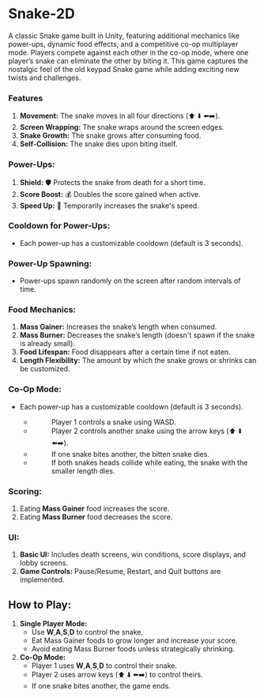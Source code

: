 # Snake-2D
A classic Snake game built in Unity, featuring additional mechanics like power-ups, dynamic food effects, and a competitive co-op multiplayer mode. Players compete against each other in the co-op mode, where one player’s snake can eliminate the other by biting it. This game captures the nostalgic feel of the old keypad Snake game while adding exciting new twists and challenges.
### Features
<ol>
<li><b>Movement:</b> The snake moves in all four directions (⬆️ ⬇️ ⬅️➡️).</li>
<li><b>Screen Wrapping:</b> The snake wraps around the screen edges.</li>
<li><b>Snake Growth:</b> The snake grows after consuming food.</li>
<li><b>Self-Collision:</b> The snake dies upon biting itself.</li>
</ol>

### Power-Ups:
<ol>
<li><b>Shield:</b> 🛡️ Protects the snake from death for a short time.</li>
<li><b>Score Boost:</b> 💰 Doubles the score gained when active.</li>
<li><b>Speed Up:</b> 🚅 Temporarily increases the snake's speed.</li>
</ol>

### Cooldown for Power-Ups:
<ul>
  <li>Each power-up has a customizable cooldown (default is 3 seconds).</li>
</ul>

### Power-Up Spawning:
<ul>
  <li>Power-ups spawn randomly on the screen after random intervals of time.</li>
</ul>

### Food Mechanics:
<ol>
<li><b>Mass Gainer:</b> Increases the snake’s length when consumed.</li>
<li><b>Mass Burner:</b> Decreases the snake’s length (doesn't spawn if the snake is already small).</li>
<li><b>Food Lifespan:</b> Food disappears after a certain time if not eaten.</li>
<li><b>Length Flexibility:</b> The amount by which the snake grows or shrinks can be customized.</li>
</ol>

### Co-Op Mode:
<ul>
  <dl>
  <dt><li>Each power-up has a customizable cooldown (default is 3 seconds).</li></dt>
   <ul>
    <li><dd>Player 1 controls a snake using WASD.</dd></li>
     <li><dd>Player 2 controls another snake using the arrow keys (⬆️ ⬇️ ⬅️➡️).</dd></li>
     <li><dd>If one snake bites another, the bitten snake dies.</dd></li>
   <li> <dd>If both snakes heads collide while eating, the snake with the smaller length dies.</dd></li>
   </ul>
</ul>

### Scoring:
<ol>
<li>Eating <b>Mass Gainer</b> food increases the score.</li>
<li>Eating <b>Mass Burner</b> food decreases the score.</li>
</ol>

### UI:
<ol>
<li><b>Basic UI:</b> Includes death screens, win conditions, score displays, and lobby screens.</li>
<li><b>Game Controls:</b> Pause/Resume, Restart, and Quit buttons are implemented.</li>
</ol>

## How to Play:
<ol>
  <li><b>Single Player Mode:</b>
    <ul>
      <li>Use <b>W</b>,<b>A</b>,<b>S</b>,<b>D</b> to control the snake.</li>
         <li>Eat Mass Gainer foods to grow longer and increase your score.</li>
         <li>Avoid eating Mass Burner foods unless strategically shrinking.</li>
    </ul>
  </li>
   <li><b>Co-Op Mode:</b>
    <ul>
      <li>Player 1 uses <b>W</b>,<b>A</b>,<b>S</b>,<b>D</b> to control their snake. </li>
         <li>Player 2 uses arrow keys (⬆️ ⬇️ ⬅️➡️) to control theirs.</li>
         <li>If one snake bites another, the game ends.</li>
    </ul>
  </li>
</ol>
